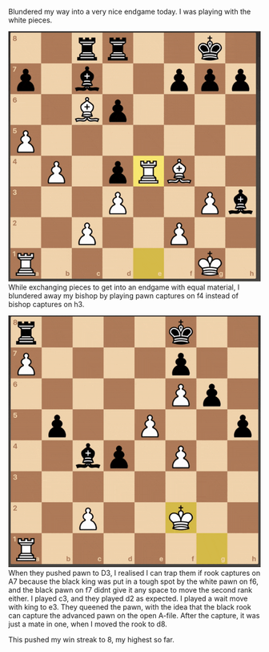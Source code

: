 Blundered my way into a very nice endgame today. I was playing with the white pieces.

![Blunder](../images/blunder.gif)  
While exchanging pieces to get into an endgame with equal material, I blundered away my bishop by playing pawn captures on f4 instead of bishop captures on h3.  

![Endgame](../images/endgame.gif)  
When they pushed pawn to D3, I realised I can trap them if rook captures on A7 because the black king was put in a tough spot by the white pawn on f6, and the black pawn on f7 didnt give it any space to move the second rank either. I played c3, and they played d2 as expected. I played a wait move with king to e3. They queened the pawn, with the idea that the black rook can capture the advanced pawn on the open A-file. After the capture, it was just a mate in one, when I moved the rook to d8.  

This pushed my win streak to 8, my highest so far.

